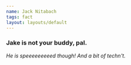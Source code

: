 ```yaml
---
name: Jack Nitabach
tags: fact
layout: layouts/default
---
```

### Jake is not your buddy, pal.

_He is speeeeeeeeed though! And a bit of techn't._
